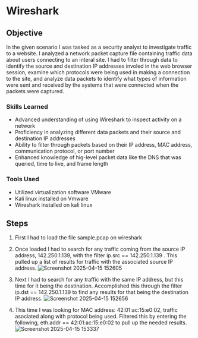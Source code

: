 # Wireshark

## Objective
In the given scenario I was tasked as a security analyst to investigate traffic to a website. I analyzed a network packet capture file containing traffic data about users connecting to an interal site.  I had to filter through data to identify the source and destination IP addresses involed in the web browser session, examine which protocols were being used in making a connection to the site, and analyze data packets to identify what types of information were sent and received by the systems that were connected when the packets were captured. 

### Skills Learned

- Advanced understanding of using Wireshark to inspect activity on a network
- Proficiency in analyzing different data packets and their source and destination IP addresses
- Ability to filter through packets based on their IP address, MAC address, communication protocol, or port number 
- Enhanced knowledge of hig-level packet data like the DNS that was queried, time to live, and frame length

### Tools Used

- Utilized virtualization software VMware 
- Kali linux installed on Vmware
- Wireshark installed on kali linux

## Steps
1. First I had to load the file sample.pcap on wireshark

2. Once loaded I had to search for any traffic coming from the source IP address, 142.250.1.139, with the filter  ip.src == 142.250.1.139  . This pulled up a list of results for traffic with the associated source IP address.
![Screenshot 2025-04-15 152605](https://github.com/user-attachments/assets/9ad01d9f-4b67-4e75-9f45-aeb2941318d5)

3. Next I had to search for any traffic with the same IP address, but this time for it being the destination. Accomplished this through the filter  ip.dst == 142.250.1.139  to find any results for that being the destination IP address.
![Screenshot 2025-04-15 152656](https://github.com/user-attachments/assets/0ca47c77-5a63-470e-878f-2058ed301e03)

4. This time I was looking for MAC address: 42:01:ac:15:e0:02, traffic asociated along with protocol being used. Filtered this by entering the following, eth.addr == 42:01:ac:15:e0:02   to pull up the needed results.
![Screenshot 2025-04-15 153337](https://github.com/user-attachments/assets/d38cccf2-adf8-41f7-b4a6-09960d8e52eb)

